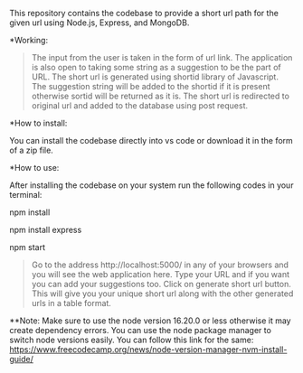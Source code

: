This repository contains the codebase to provide a short url path for the given url using Node.js, Express, and MongoDB.

*Working:


>The input from the user is taken in the form of url link. The application is also open to taking some string as a suggestion to be the part of URL.
>The short url is generated using shortid library of Javascript.
>The suggestion string will be added to the shortid if it is present otherwise sortid will be returned as it is.
>The short url is redirected to original url and added to the database using post request.


*How to install:

You can install the codebase directly into vs code or download it in the form of a zip file.


*How to use:

After installing the codebase on your system run the following codes in your terminal:

npm install  

npm install express

npm start


>Go to the address http://localhost:5000/ in any of your browsers and you  will see the web application here. 
>Type your URL and if you want you can add your suggestions too. 
>Click on generate short url button. This will give you your unique short url along with the other generated urls in a table format.



**Note: Make sure to use the node version 16.20.0 or less otherwise it may create dependency errors. You can use the node package manager to switch node versions easily.
You can follow this link for the same: 
https://www.freecodecamp.org/news/node-version-manager-nvm-install-guide/
